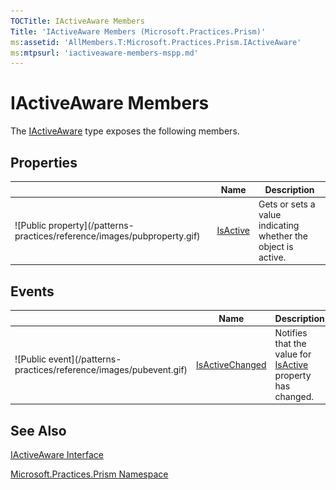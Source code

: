 ```yaml
---
TOCTitle: IActiveAware Members
Title: 'IActiveAware Members (Microsoft.Practices.Prism)'
ms:assetid: 'AllMembers.T:Microsoft.Practices.Prism.IActiveAware'
ms:mtpsurl: 'iactiveaware-members-mspp.md'
---
```



# IActiveAware Members

The [IActiveAware](/patterns-practices/reference/iactiveaware-interface-mspp) type exposes the following members.

## Properties


<table>

<thead>
<tr class="header">
<th> </th>
<th>Name</th>
<th>Description</th>
</tr>
</thead>
<tbody>
<tr class="odd">
<td>![Public property](/patterns-practices/reference/images/pubproperty.gif)</td>
<td><a href="/patterns-practices/reference/iactiveaware-isactive-property-mspp">IsActive</a></td>
<td><div class="summary">
Gets or sets a value indicating whether the object is active.
</div></td>
</tr>
</tbody>
</table>

## Events


<table>

<thead>
<tr class="header">
<th> </th>
<th>Name</th>
<th>Description</th>
</tr>
</thead>
<tbody>
<tr class="odd">
<td>![Public event](/patterns-practices/reference/images/pubevent.gif)</td>
<td><a href="/patterns-practices/reference/iactiveaware-isactivechanged-event-mspp">IsActiveChanged</a></td>
<td><div class="summary">
Notifies that the value for <a href="/patterns-practices/reference/iactiveaware-isactive-property-mspp">IsActive</a> property has changed.
</div></td>
</tr>
</tbody>
</table>

## See Also

[IActiveAware Interface](/patterns-practices/reference/iactiveaware-interface-mspp)

[Microsoft.Practices.Prism Namespace](/patterns-practices/reference/mspp-namespace)
